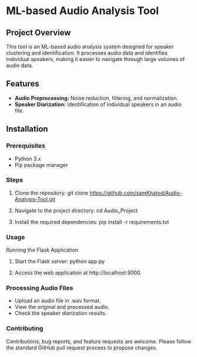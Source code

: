 # ML-based Audio Analysis Tool

## Project Overview
This tool is an ML-based audio analysis system designed for speaker clustering and identification. It processes audio data and identifies individual speakers, making it easier to navigate through large volumes of audio data.

## Features
- **Audio Preprocessing:** Noise reduction, filtering, and normalization.
- **Speaker Diarization:** Identification of individual speakers in an audio file.

## Installation

### Prerequisites
- Python 3.x
- Pip package manager

### Steps
1. Clone the repository:
   git clone https://github.com/samKhatod/Audio-Analysis-Tool.git

2. Navigate to the project directory:
   cd Audio_Project
   
3. Install the required dependencies:
   pip install -r requirements.txt
   
### Usage

Running the Flask Application

1. Start the Flask server:
python app.py

2. Access the web application at http://localhost:5000.
   
### Processing Audio Files
- Upload an audio file in .wav format.
- View the original and processed audio.
- Check the speaker diarization results.

### Contributing
Contributions, bug reports, and feature requests are welcome. Please follow the standard GitHub pull request process to propose changes.
